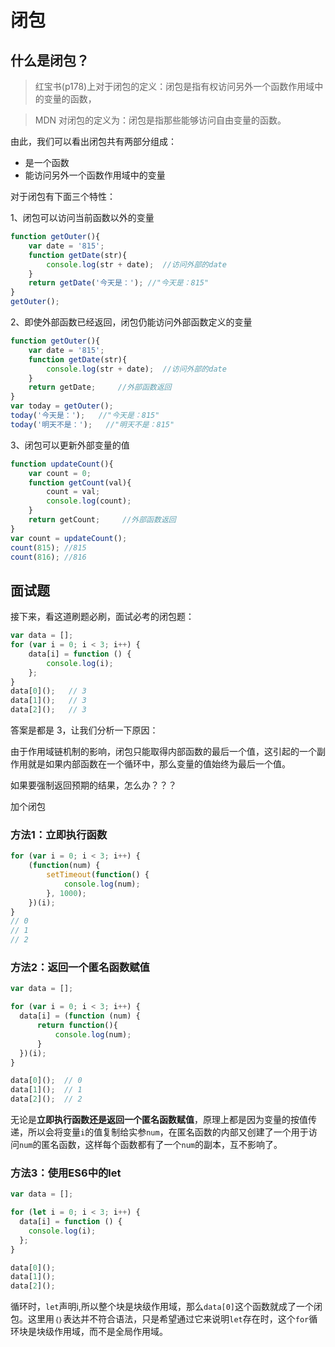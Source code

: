 # 闭包

## 什么是闭包？

> 红宝书(p178)上对于闭包的定义：闭包是指有权访问另外一个函数作用域中的变量的函数，

> MDN 对闭包的定义为：闭包是指那些能够访问自由变量的函数。

由此，我们可以看出闭包共有两部分组成：

- 是一个函数
- 能访问另外一个函数作用域中的变量

对于闭包有下面三个特性：

1、闭包可以访问当前函数以外的变量

```js
function getOuter(){
    var date = '815';
    function getDate(str){
        console.log(str + date);  //访问外部的date
    }
    return getDate('今天是：'); //"今天是：815"
}
getOuter();
```

2、即使外部函数已经返回，闭包仍能访问外部函数定义的变量

```js
function getOuter(){
    var date = '815';
    function getDate(str){
        console.log(str + date);  //访问外部的date
    }
    return getDate;     //外部函数返回
}
var today = getOuter();
today('今天是：');   //"今天是：815"
today('明天不是：');   //"明天不是：815"
```

3、闭包可以更新外部变量的值

```js
function updateCount(){
    var count = 0;
    function getCount(val){
        count = val;
        console.log(count);
    }
    return getCount;     //外部函数返回
}
var count = updateCount();
count(815); //815
count(816); //816
```

## 面试题

接下来，看这道刷题必刷，面试必考的闭包题：

```js
var data = [];
for (var i = 0; i < 3; i++) {
    data[i] = function () {
        console.log(i);
    };
}
data[0]();   // 3
data[1]();   // 3
data[2]();   // 3
```

答案是都是 3，让我们分析一下原因：

由于作用域链机制的影响，闭包只能取得内部函数的最后一个值，这引起的一个副作用就是如果内部函数在一个循环中，那么变量的值始终为最后一个值。

如果要强制返回预期的结果，怎么办？？？

加个闭包

### 方法1：立即执行函数

```js
for (var i = 0; i < 3; i++) {
    (function(num) {
        setTimeout(function() {
            console.log(num);
        }, 1000);
    })(i);
}
// 0
// 1
// 2
```

### 方法2：返回一个匿名函数赋值

```js
var data = [];

for (var i = 0; i < 3; i++) {
  data[i] = (function (num) {
      return function(){
          console.log(num);
      }
  })(i);
}

data[0]();	// 0
data[1]();	// 1
data[2]();	// 2
```

无论是**立即执行函数还是返回一个匿名函数赋值**，原理上都是因为变量的按值传递，所以会将变量`i`的值复制给实参`num`，在匿名函数的内部又创建了一个用于访问`num`的匿名函数，这样每个函数都有了一个`num`的副本，互不影响了。

### 方法3：使用ES6中的let

```js
var data = [];

for (let i = 0; i < 3; i++) {
  data[i] = function () {
    console.log(i);
  };
}

data[0]();
data[1]();
data[2]();
```

循环时，`let`声明i,所以整个块是块级作用域，那么`data[0]`这个函数就成了一个闭包。这里用`｛｝`表达并不符合语法，只是希望通过它来说明`let`存在时，这个`for`循环块是块级作用域，而不是全局作用域。